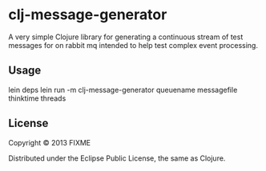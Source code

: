 # clj-message-generator

A very simple Clojure library for generating a continuous stream of test messages for on rabbit mq intended to help test complex event processing.

## Usage

lein deps
lein run -m clj-message-generator queuename messagefile thinktime threads

## License

Copyright © 2013 FIXME

Distributed under the Eclipse Public License, the same as Clojure.
